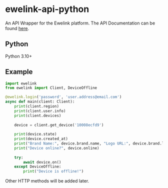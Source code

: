 # ewelink-api-python
An API Wrapper for the Ewelink platform.
The API Documentation can be found [here](https://coolkit-technologies.github.io/eWeLink-API/#/en).

## Python
Python 3.10+

## Example
```py
import ewelink
from ewelink import Client, DeviceOffline

@ewelink.login('password', 'user.address@email.com')
async def main(client: Client):
    print(client.region)
    print(client.user.info)
    print(client.devices)
    
    device = client.get_device('10008ecfd9')
    
    print(device.state)
    print(device.created_at)
    print("Brand Name:", device.brand.name, "Logo URL:", device.brand.logo.url)
    print("Device online?", device.online)
    
    try:
        await device.on()
    except DeviceOffline:
        print("Device is offline!")
```

Other HTTP methods will be added later.
